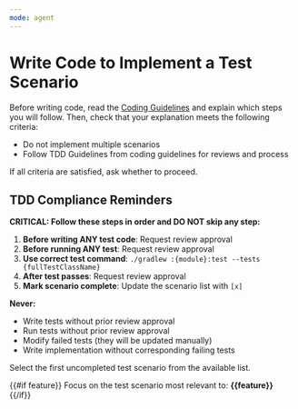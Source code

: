 ```yaml
---
mode: agent
---
```


# Write Code to Implement a Test Scenario

Before writing code, read the [Coding Guidelines](../../.docs/coding-guidelines.md) and explain which steps you will follow. Then, check that your explanation meets the following criteria:

- Do not implement multiple scenarios
- Follow TDD Guidelines from coding guidelines for reviews and process

If all criteria are satisfied, ask whether to proceed.

## TDD Compliance Reminders

**CRITICAL: Follow these steps in order and DO NOT skip any step:**

1. **Before writing ANY test code**: Request review approval
2. **Before running ANY test**: Request review approval
3. **Use correct test command**: `./gradlew :{module}:test --tests {fullTestClassName}`
4. **After test passes**: Request review approval
5. **Mark scenario complete**: Update the scenario list with `[x]`

**Never:**
- Write tests without prior review approval
- Run tests without prior review approval
- Modify failed tests (they will be updated manually)
- Write implementation without corresponding failing tests

Select the first uncompleted test scenario from the available list.

{{#if feature}}
Focus on the test scenario most relevant to: **{{feature}}**
{{/if}}
